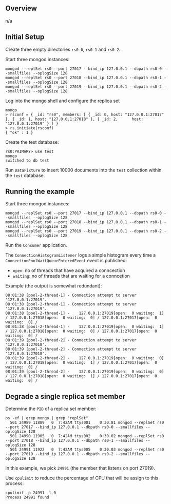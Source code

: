 ## Overview

n/a

## Initial Setup

Create three empty directories `rs0-0`, `rs0-1` and `rs0-2`.

Start three mongod instances:

```
mongod --replSet rs0 --port 27017 --bind_ip 127.0.0.1 --dbpath rs0-0 --smallfiles --oplogSize 128
mongod --replSet rs0 --port 27018 --bind_ip 127.0.0.1 --dbpath rs0-1 --smallfiles --oplogSize 128
mongod --replSet rs0 --port 27019 --bind_ip 127.0.0.1 --dbpath rs0-2 --smallfiles --oplogSize 128
```

Log into the mongo shell and configure the replica set
```
mongo
> rsconf = { _id: "rs0", members: [ { _id: 0, host: "127.0.0.1:27017" }, { _id: 1, host: "127.0.0.1:27018" }, { _id: 2,      host: "127.0.0.1:27019" } ] }
> rs.initiate(rsconf)
{ "ok" : 1 }
```

Create the test database:
```
rs0:PRIMARY> use test
mongo
switched to db test
```

Run `DataFixture` to insert 10000 documents into the `test` collection within the `test` database. 

## Running the example

Start three mongod instances:

```
mongod --replSet rs0 --port 27017 --bind_ip 127.0.0.1 --dbpath rs0-0 --smallfiles --oplogSize 128
mongod --replSet rs0 --port 27018 --bind_ip 127.0.0.1 --dbpath rs0-1 --smallfiles --oplogSize 128
mongod --replSet rs0 --port 27019 --bind_ip 127.0.0.1 --dbpath rs0-2 --smallfiles --oplogSize 128
```

Run the `Consumer` application.

The `ConnectionHistogramListener` logs a simple histogram every time a `ConnectionPoolWaitQueueEnteredEvent` event is published:
* `open`: no of threads that have acquired a conncection
* `waiting`: no of threads that are waiting for a conncetion

Example (the output is somewhat redundant):
```
08:01:38 [pool-2-thread-1] - Connection attempt to server '127.0.0.1:27019'.
08:01:38 [pool-2-thread-1] - Connection attempt to server '127.0.0.1:27019'.
08:01:38 [pool-2-thread-1] - 	127.0.0.1:27019[open:  0 waiting:  1] / 127.0.0.1:27018[open:  0 waiting:  0] / 127.0.0.1:27017[open:  0 waiting:  0] / 
08:01:38 [pool-2-thread-1] - 	127.0.0.1:27019[open:  0 waiting:  1] / 127.0.0.1:27018[open:  0 waiting:  0] / 127.0.0.1:27017[open:  0 waiting:  0] / 
08:01:39 [pool-2-thread-2] - Connection attempt to server '127.0.0.1:27018'.
08:01:39 [pool-2-thread-2] - Connection attempt to server '127.0.0.1:27018'.
08:01:39 [pool-2-thread-2] - 	127.0.0.1:27019[open:  0 waiting:  0] / 127.0.0.1:27018[open:  0 waiting:  1] / 127.0.0.1:27017[open:  0 waiting:  0] / 
08:01:39 [pool-2-thread-2] - 	127.0.0.1:27019[open:  0 waiting:  0] / 127.0.0.1:27018[open:  0 waiting:  1] / 127.0.0.1:27017[open:  0 waiting:  0] / 
```

## Degrade a single replica set member

Determine the `PID` of a replica set member:
```
ps -ef | grep mongo | grep "replSet"
  501 24989 11889   0  7:42AM ttys001    0:30.81 mongod --replSet rs0 --port 27017 --bind_ip 127.0.0.1 --dbpath rs0-0 --smallfiles --oplogSize 128
  501 24990 11905   0  7:42AM ttys002    0:30.02 mongod --replSet rs0 --port 27018 --bind_ip 127.0.0.1 --dbpath rs0-1 --smallfiles --oplogSize 128
  501 24991 11922   0  7:42AM ttys005    0:30.03 mongod --replSet rs0 --port 27019 --bind_ip 127.0.0.1 --dbpath rs0-2 --smallfiles --oplogSize 128
```

In this example, we pick `24991` (the member that listens on port 27019).

Use `cpulimit` to reduce the percentage of CPU that will be assign to this process:
```
cpulimit -p 24991 -l 0
Process 24991 found
```
